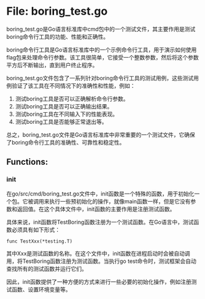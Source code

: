 # File: boring_test.go

boring_test.go是Go语言标准库中cmd包中的一个测试文件，其主要作用是测试boring命令行工具的功能、性能和正确性。

boring命令行工具是Go语言标准库中的一个示例命令行工具，用于演示如何使用flag包来处理命令行参数。该工具很简单，它接受一个整数参数，然后将这个参数平方后不断输出，直到用户终止程序。

boring_test.go文件包含了一系列针对boring命令行工具的测试用例，这些测试用例验证了该工具在不同情况下的准确性和性能，例如：

1. 测试boring工具是否可以正确解析命令行参数。
2. 测试boring工具是否可以正确输出结果。
3. 测试boring工具在不同输入下的性能表现。
4. 测试boring工具是否能够正常退出等。

总之，boring_test.go文件是Go语言标准库中非常重要的一个测试文件，它确保了boring命令行工具的准确性、可靠性和稳定性。

## Functions:

### init

在go/src/cmd/boring_test.go文件中，init函数是一个特殊的函数，用于初始化一个包。它被调用来执行一些预初始化的操作，就像main函数一样，但是它没有参数和返回值。在这个具体文件中，init函数的主要作用是注册测试函数。

具体来说，init函数将TestBoring函数注册为一个测试函数。在Go语言中，测试函数必须具有如下形式：

```
func TestXxx(*testing.T)
```

其中Xxx是测试函数的名称。在这个文件中，init函数在进程启动时会被自动调用，将TestBoring函数注册为测试函数。当执行go test命令时，测试框架会自动查找所有的测试函数并运行它们。

因此，init函数提供了一种方便的方式来进行一些必要的初始化操作，例如注册测试函数、设置环境变量等。




